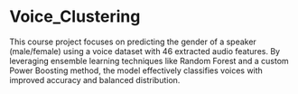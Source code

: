 # Voice_Clustering
This course project focuses on predicting the gender of a speaker (male/female) using a voice dataset with 46 extracted audio features. By leveraging ensemble learning techniques like Random Forest and a custom Power Boosting method, the model effectively classifies voices with improved accuracy and balanced distribution.
